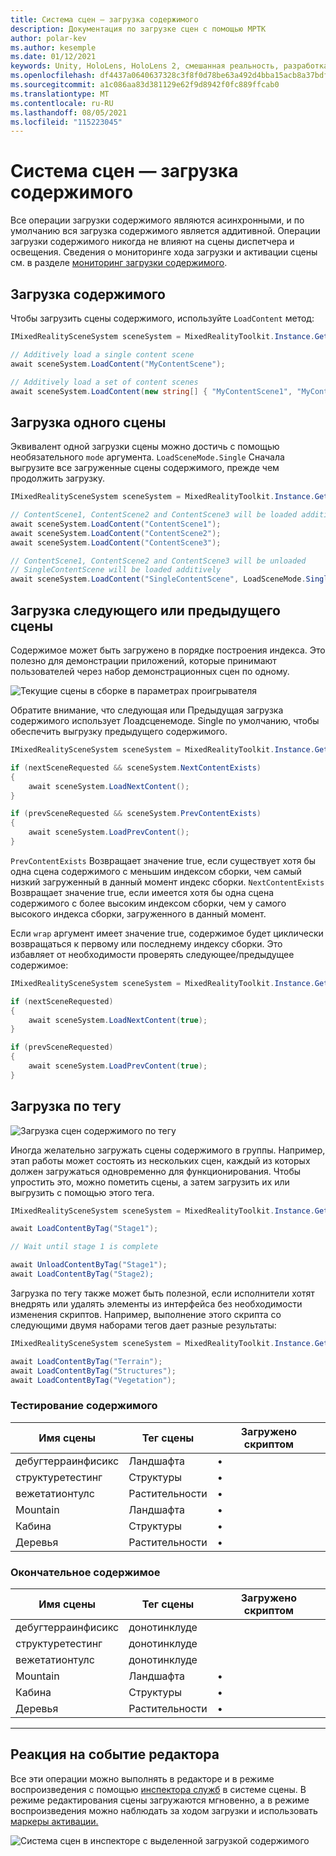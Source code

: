 ```yaml
---
title: Система сцен — загрузка содержимого
description: Документация по загрузке сцен с помощью МРТК
author: polar-kev
ms.author: kesemple
ms.date: 01/12/2021
keywords: Unity, HoloLens, HoloLens 2, смешанная реальность, разработка, MRTK
ms.openlocfilehash: df4437a0640637328c3f8f0d78be63a492d4bba15acb8a37bdf2dd3c32d89a59
ms.sourcegitcommit: a1c086aa83d381129e62f9d8942f0fc889ffcab0
ms.translationtype: MT
ms.contentlocale: ru-RU
ms.lasthandoff: 08/05/2021
ms.locfileid: "115223045"
---
```

# <a name="scene-system-content-loading"></a>Система сцен — загрузка содержимого

Все операции загрузки содержимого являются асинхронными, и по умолчанию вся загрузка содержимого является аддитивной. Операции загрузки содержимого никогда не влияют на сцены диспетчера и освещения. Сведения о мониторинге хода загрузки и активации сцены см. в разделе [мониторинг загрузки содержимого](scene-system-load-progress.md).

## <a name="loading-content"></a>Загрузка содержимого

Чтобы загрузить сцены содержимого, используйте `LoadContent` метод:

```c#
IMixedRealitySceneSystem sceneSystem = MixedRealityToolkit.Instance.GetService<IMixedRealitySceneSystem>();

// Additively load a single content scene
await sceneSystem.LoadContent("MyContentScene");

// Additively load a set of content scenes
await sceneSystem.LoadContent(new string[] { "MyContentScene1", "MyContentScene2", "MyContentScene3" });
```

## <a name="single-scene-loading"></a>Загрузка одного сцены

Эквивалент одной загрузки сцены можно достичь с помощью необязательного `mode` аргумента. `LoadSceneMode.Single` Сначала выгрузите все загруженные сцены содержимого, прежде чем продолжить загрузку.

```c#
IMixedRealitySceneSystem sceneSystem = MixedRealityToolkit.Instance.GetService<IMixedRealitySceneSystem>();

// ContentScene1, ContentScene2 and ContentScene3 will be loaded additively
await sceneSystem.LoadContent("ContentScene1");
await sceneSystem.LoadContent("ContentScene2");
await sceneSystem.LoadContent("ContentScene3");

// ContentScene1, ContentScene2 and ContentScene3 will be unloaded
// SingleContentScene will be loaded additively
await sceneSystem.LoadContent("SingleContentScene", LoadSceneMode.Single);
```

## <a name="next--previous-scene-loading"></a>Загрузка следующего или предыдущего сцены

Содержимое может быть загружено в порядке построения индекса. Это полезно для демонстрации приложений, которые принимают пользователей через набор демонстрационных сцен по одному.

![Текущие сцены в сборке в параметрах проигрывателя](../images/scene-system/MRTK_SceneSystemBuildSettings.png)

Обратите внимание, что следующая или Предыдущая загрузка содержимого использует Лоадсценемоде. Single по умолчанию, чтобы обеспечить выгрузку предыдущего содержимого.

```c#
IMixedRealitySceneSystem sceneSystem = MixedRealityToolkit.Instance.GetService<IMixedRealitySceneSystem>();

if (nextSceneRequested && sceneSystem.NextContentExists)
{
    await sceneSystem.LoadNextContent();
}

if (prevSceneRequested && sceneSystem.PrevContentExists)
{
    await sceneSystem.LoadPrevContent();
}
```

`PrevContentExists` Возвращает значение true, если существует хотя бы одна сцена содержимого с меньшим индексом сборки, чем самый низкий загруженный в данный момент индекс сборки. `NextContentExists` Возвращает значение true, если имеется хотя бы одна сцена содержимого с более высоким индексом сборки, чем у самого высокого индекса сборки, загруженного в данный момент.

Если `wrap` аргумент имеет значение true, содержимое будет циклически возвращаться к первому или последнему индексу сборки. Это избавляет от необходимости проверять следующее/предыдущее содержимое:

```c#
IMixedRealitySceneSystem sceneSystem = MixedRealityToolkit.Instance.GetService<IMixedRealitySceneSystem>();

if (nextSceneRequested)
{
    await sceneSystem.LoadNextContent(true);
}

if (prevSceneRequested)
{
    await sceneSystem.LoadPrevContent(true);
}
```

## <a name="loading-by-tag"></a>Загрузка по тегу

![Загрузка сцен содержимого по тегу](../images/scene-system/MRTK_SceneSystemLoadingByTag.png)

Иногда желательно загружать сцены содержимого в группы. Например, этап работы может состоять из нескольких сцен, каждый из которых должен загружаться одновременно для функционирования. Чтобы упростить это, можно пометить сцены, а затем загрузить их или выгрузить с помощью этого тега.

```c#
IMixedRealitySceneSystem sceneSystem = MixedRealityToolkit.Instance.GetService<IMixedRealitySceneSystem>();

await LoadContentByTag("Stage1");

// Wait until stage 1 is complete

await UnloadContentByTag("Stage1");
await LoadContentByTag("Stage2);
```

Загрузка по тегу также может быть полезной, если исполнители хотят внедрять или удалять элементы из интерфейса без необходимости изменения скриптов. Например, выполнение этого скрипта со следующими двумя наборами тегов дает разные результаты:

```c#
IMixedRealitySceneSystem sceneSystem = MixedRealityToolkit.Instance.GetService<IMixedRealitySceneSystem>();

await LoadContentByTag("Terrain");
await LoadContentByTag("Structures");
await LoadContentByTag("Vegetation");
```

### <a name="testing-content"></a>Тестирование содержимого

Имя сцены | Тег сцены | Загружено скриптом
---|---|---
дебугтерраинфисикс | Ландшафта | •
структуретестинг | Структуры | •
вежетатионтулс | Растительности | •
Mountain | Ландшафта | •
Кабина | Структуры | •
Деревья | Растительности | •

### <a name="final-content"></a>Окончательное содержимое

Имя сцены | Тег сцены | Загружено скриптом
---|---|---
дебугтерраинфисикс | донотинклуде |
структуретестинг | донотинклуде |
вежетатионтулс | донотинклуде |
Mountain | Ландшафта | •
Кабина | Структуры | •
Деревья | Растительности | •

---

## <a name="editor-behavior"></a>Реакция на событие редактора

Все эти операции можно выполнять в редакторе и в режиме воспроизведения с помощью [инспектора служб](../../configuration/mixed-reality-configuration-guide.md#editor-utilities) в системе сцены. В режиме редактирования сцены загружаются мгновенно, а в режиме воспроизведения можно наблюдать за ходом загрузки и использовать [маркеры активации.](scene-system-load-progress.md)

![Система сцен в инспекторе с выделенной загрузкой содержимого](../images/scene-system/MRTK_SceneSystemServiceInspector.PNG)
